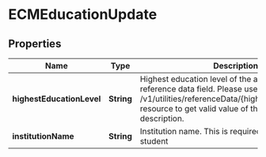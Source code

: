# ECMEducationUpdate

## Properties
Name | Type | Description | Notes
------------ | ------------- | ------------- | -------------
**highestEducationLevel** | **String** | Highest education level of the applicant. This is a reference data field. Please use /v1/utilities/referenceData/{highestEducationLevel} resource to get valid value of this field with description. |  [optional]
**institutionName** | **String** | Institution name. This is required if applicant is a student |  [optional]
